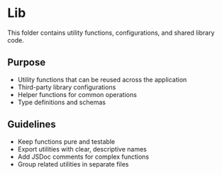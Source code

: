 # Lib

This folder contains utility functions, configurations, and shared library code.

## Purpose
- Utility functions that can be reused across the application
- Third-party library configurations
- Helper functions for common operations
- Type definitions and schemas

## Guidelines
- Keep functions pure and testable
- Export utilities with clear, descriptive names
- Add JSDoc comments for complex functions
- Group related utilities in separate files